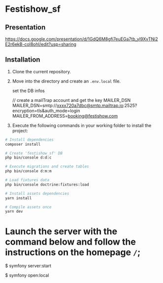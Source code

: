 # Festishow_sf

## Presentation
https://docs.google.com/presentation/d/1GdQ6M8gfi7euEGa7tb_yI9XvTNi2E2r6ekB-col8ohI/edit?usp=sharing
## Installation

1. Clone the current repository.

3. Move into the directory and create an `.env.local` file.

   set the DB infos

   // create a mailTrap account and get the key MAILER_DSN
   MAILER_DSN=smtp://xxxx720a7dbc@smtp.mailtrap.io:2525?encryption=tls&auth_mode=login
   MAILER_FROM_ADDRESS=booking@festishow.com

4. Execute the following commands in your working folder to install the project:

```bash
# Install dependencies
composer install

# Create 'festishow_sf' DB
php bin/console d:d:c

# Execute migrations and create tables
php bin/console d:m:m

# Load fixtures data
php bin/console doctrine:fixtures:load

# Install assets dependencies
yarn install

# Compile assets once
yarn dev
```

# Launch the server with the command below and follow the instructions on the homepage `/`;
$ symfony server:start

$ symfony open:local